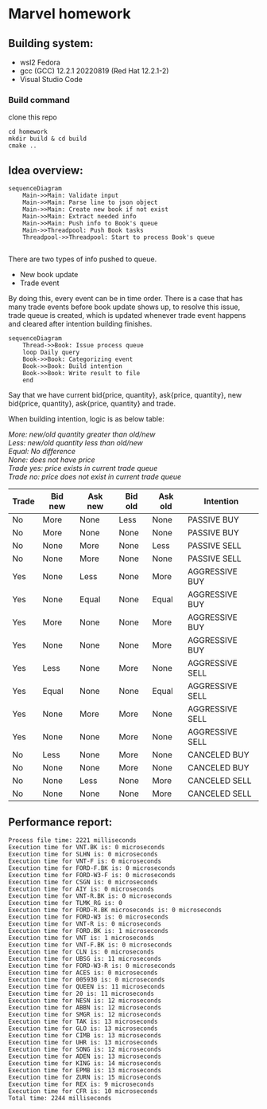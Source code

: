 # Marvel homework

## Building system: 
+ wsl2 Fedora
+ gcc (GCC) 12.2.1 20220819 (Red Hat 12.2.1-2)
+ Visual Studio Code

### Build command
clone this repo
```
cd homework
mkdir build & cd build
cmake ..
```

## Idea overview:

```mermaid
sequenceDiagram
    Main->>Main: Validate input
    Main->>Main: Parse line to json object
    Main->>Main: Create new book if not exist
    Main->>Main: Extract needed info
    Main->>Main: Push info to Book's queue
    Main->>Threadpool: Push Book tasks
    Threadpool->>Threadpool: Start to process Book's queue


```

There are two types of info pushed to queue.
+ New book update
+ Trade event

By doing this,  every event can be in time order. There is a case that has many trade events before book update shows up, to resolve this issue, trade queue is created, which is updated whenever trade event happens and cleared after intention building finishes. 

```mermaid
sequenceDiagram
    Thread->>Book: Issue process queue
    loop Daily query
    Book->>Book: Categorizing event 
    Book->>Book: Build intention  
    Book->>Book: Write result to file 
    end
```



Say that we have current bid{price, quantity}, ask{price, quantity}, new bid{price, quantity}, ask{price, quantity} and trade.


When building intention, logic is as below table:

*More: new/old quantity greater than old/new*\
*Less: new/old quantity less than old/new*\
*Equal: No difference*\
*None: does not have price*\
*Trade yes: price exists in current trade queue*\
*Trade no: price does not exist in current trade queue*

| Trade         | Bid new       | Ask new       | Bid old       | Ask old       | Intention         |
| ------------- | ------------- | ------------- | ------------- | ------------- | -------------     |
| No            | More          | None          | Less          | None          | PASSIVE BUY       |
| No            | More          | None          | None          | None          | PASSIVE BUY       |
| No            | None          | More          | None          | Less          | PASSIVE SELL      |
| No            | None          | More          | None          | None          | PASSIVE SELL      |
| Yes           | None          | Less          | None          | More          | AGGRESSIVE BUY    |
| Yes           | None          | Equal         | None          | Equal         | AGGRESSIVE BUY    |
| Yes           | More          | None          | None          | More          | AGGRESSIVE BUY    |
| Yes           | None          | None          | None          | More          | AGGRESSIVE BUY    |
| Yes           | Less          | None          | More          | None          | AGGRESSIVE SELL   |
| Yes           | Equal         | None          | None          | Equal         | AGGRESSIVE SELL   |
| Yes           | None          | More          | More          | None          | AGGRESSIVE SELL   |
| Yes           | None          | None          | More          | None          | AGGRESSIVE SELL   |
| No            | Less          | None          | More          | None          | CANCELED BUY      |
| No            | None          | None          | More          | None          | CANCELED BUY      |
| No            | None          | Less          | None          | More          | CANCELED SELL     |
| No            | None          | None          | None          | More          | CANCELED SELL     |




## Performance report:
```
Process file time: 2221 milliseconds
Execution time for VNT.BK is: 0 microseconds
Execution time for SLHN is: 0 microseconds
Execution time for VNT-F is: 0 microseconds
Execution time for FORD-F.BK is: 0 microseconds
Execution time for FORD-W3-F is: 0 microseconds
Execution time for CSGN is: 0 microseconds
Execution time for AIY is: 0 microseconds
Execution time for VNT-R.BK is: 0 microseconds
Execution time for TLMK_RG is: 0
Execution time for FORD-R.BK microseconds is: 0 microseconds
Execution time for FORD-W3 is: 0 microseconds
Execution time for VNT-R is: 0 microseconds
Execution time for FORD.BK is: 1 microseconds
Execution time for VNT is: 1 microseconds
Execution time for VNT-F.BK is: 0 microseconds
Execution time for CLN is: 0 microseconds
Execution time for UBSG is: 11 microseconds
Execution time for FORD-W3-R is: 0 microseconds
Execution time for ACES is: 0 microseconds
Execution time for 005930 is: 0 microseconds
Execution time for QUEEN is: 11 microseconds
Execution time for 20 is: 11 microseconds
Execution time for NESN is: 12 microseconds
Execution time for ABBN is: 12 microseconds
Execution time for SMGR is: 12 microseconds
Execution time for TAK is: 13 microseconds
Execution time for GLO is: 13 microseconds
Execution time for CIMB is: 13 microseconds
Execution time for UHR is: 13 microseconds
Execution time for SONG is: 12 microseconds
Execution time for ADEN is: 13 microseconds
Execution time for KING is: 14 microseconds
Execution time for EPMB is: 13 microseconds
Execution time for ZURN is: 15 microseconds
Execution time for REX is: 9 microseconds
Execution time for CFR is: 10 microseconds
Total time: 2244 milliseconds
```
